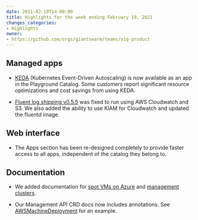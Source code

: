 ```yaml
---
date: 2021-02-19T14:00:00
title: Highlights for the week ending February 19, 2021
changes_categories:
- Highlights
owner:
- https://github.com/orgs/giantswarm/teams/sig-product
---
```


## Managed apps

- [KEDA](https://github.com/giantswarm/keda-app) (Kubernetes Event-Driven Autoscaling) is now available as an app in the Playground Catalog. Some customers report significant resource optimizations and cost savings from using KEDA.

- [Fluent log shipping v0.5.5](https://docs.giantswarm.io/changes/playground-apps/fluent-logshipping-app/v0.5.5/) was fixed to run using AWS Cloudwatch and S3. We also added the ability to use KIAM for Cloudwatch and updated the fluentd image.

## Web interface

- The Apps section has been re-designed completely to provide faster access to all apps, independent of the catalog they belong to.

## Documentation

- We added documentation for [spot VMs on Azure](https://docs.giantswarm.io/advanced/spot-instances/azure/) and [management clusters](https://docs.giantswarm.io/general/management-clusters/).

- Our Management API CRD docs now includes annotations. See [AWSMachineDeployment](https://docs.giantswarm.io/ui-api/management-api/crd/awsmachinedeployments.infrastructure.giantswarm.io/#annotation-details-v1alpha2) for an example.
